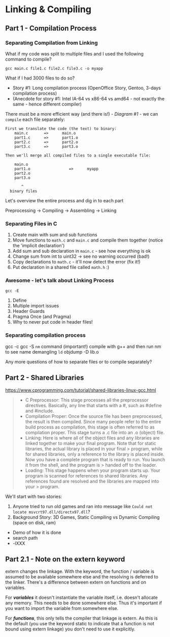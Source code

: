 # Linking & Compiling

## Part 1 - Compilation Process

### Separating Compilation from Linking

What if my code was split to multiple files and I used the following command to compile?

`gcc main.c file1.c file2.c file3.c -o myapp`

What if I had 3000 files to do so?

- Story #1: Long compilation process (OpenOffice Story, Gentoo, 3-days compilation process)
- (Anecdote for story #1: Intel IA-64 vs x86-64 vs amd64 - not exactly the same - hence different compiler)

There must be a more efficient way (and there is!) - _Diagram #1_ - we can `compile` each file separately:

```
First we translate the code (the text) to binary:
    main.c       =>      main.o
    part1.c      =>      part1.o
    part2.c      =>      part2.o
    part3.c      =>      part3.o

Then we'll merge all compiled files to a single executable file:

    main.o
    part1.o                 =>      myapp
    part2.o
    part3.o

       ^
  binary files
```

Let's overview the entire process and dig in to each part

Preprocessing -> Compiling -> Assembling -> Linking

### Separating Files in C

1. Create main with sum and sub functions
2. Move functions to `math.c` and `main.c` and compile them together (notice the 'implicit declaration')
3. Add sum and sub declaration in `main.c` - see how everything is ok
4. Change sum from int to uint32 -> see no warning occurred (bad!)
5. Copy declarations to `math.c` - it'll now detect the error (fix it!)
6. Put declaration in a shared file called `math.h` :)

### Awesome - let's talk about Linking Process

`gcc -E`

1. Define
2. Multiple import issues
3. Header Guards
4. Pragma Once (and Pragma)
5. Why to never put code in header files!

### Separating compilation process

gcc -c
gcc -S
`nm` command (important!)
compile with g++ and then run nm to see name demangling
`ld`
objdump -D lib.o

Any more questions of how to separate files or to compile separately?

## Part 2 - Shared Libraries

https://www.cprogramming.com/tutorial/shared-libraries-linux-gcc.html

> - C Preprocessor: This stage processes all the preprocessor directives. Basically, any line that starts with a #, such as #define and #include.
> - Compilation Proper: Once the source file has been preprocessed, the result is then compiled. Since many people refer to the entire build process as compilation, this stage is often referred to as compilation proper. This stage turns a .c file into an .o (object) file.
> - Linking: Here is where all of the object files and any libraries are linked together to make your final program. Note that for static libraries, the actual library is placed in your final > program, while for shared libraries, only a reference to the library is placed inside. Now you have a complete program that is ready to run. You launch it from the shell, and the program is > handed off to the loader.
> - Loading: This stage happens when your program starts up. Your program is scanned for references to shared libraries. Any references found are resolved and the libraries are mapped into your > program.

We'll start with two stories:

1. Anyone tried to run old games and ran into message like `Could not locate msvcrt97.dll/directx97.dll`?
2. Background Story: 3D Games, Static Compiling vs Dynamic Compiling (space on disk, ram)

- Demo of how it is done
- search path
- -lXXX

## Part 2.1 - Note on the extern keyword

extern changes the linkage. With the keyword, the function / variable is assumed to be available somewhere else and the resolving is deferred to the linker.
There's a difference between extern on functions and on variables.

For **_variables_** it doesn't instantiate the variable itself, i.e. doesn't allocate any memory. This needs to be done somewhere else. Thus it's important if you want to import the variable from somewhere else.

For **_functions_**, this only tells the compiler that linkage is extern. As this is the default (you use the keyword static to indicate that a function is not bound using extern linkage) you don't need to use it explicitly.
